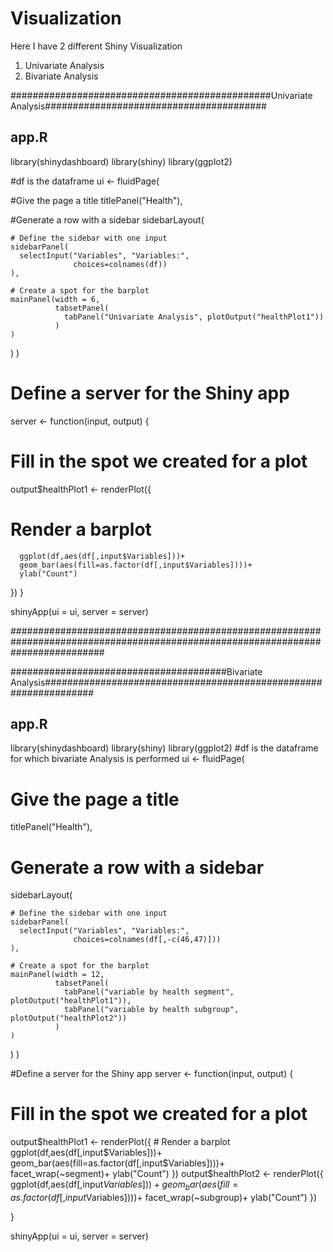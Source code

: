 # Visualization
Here I have 2 different Shiny Visualization
1. Univariate Analysis
2. Bivariate Analysis

###############################################Univariate Analysis########################################
## app.R ##
library(shinydashboard)
library(shiny)
library(ggplot2)

#df is the dataframe
ui <- fluidPage(    
  
  #Give the page a title
  titlePanel("Health"),
  
#Generate a row with a sidebar
  sidebarLayout(      
    
    # Define the sidebar with one input
    sidebarPanel(
      selectInput("Variables", "Variables:",
                  choices=colnames(df))
    ),
    
    # Create a spot for the barplot
    mainPanel(width = 6,
              tabsetPanel(
                tabPanel("Univariate Analysis", plotOutput("healthPlot1"))
              )
    )
    
  )
)

# Define a server for the Shiny app
server <- function(input, output) {
# Fill in the spot we created for a plot
output$healthPlot1 <- renderPlot({
# Render a barplot
      ggplot(df,aes(df[,input$Variables]))+
      geom_bar(aes(fill=as.factor(df[,input$Variables])))+
      ylab("Count")
  })
}


shinyApp(ui = ui, server = server)

#################################################################################################################################

#######################################Bivariate Analysis#################################################################
## app.R ##
library(shinydashboard)
library(shiny)
library(ggplot2)
#df is the dataframe for which bivariate Analysis is performed
ui <- fluidPage(    
  
  # Give the page a title
  titlePanel("Health"),
  
  # Generate a row with a sidebar
  sidebarLayout(      
    
    # Define the sidebar with one input
    sidebarPanel(
      selectInput("Variables", "Variables:",
                  choices=colnames(df[,-c(46,47)]))
    ),
    
    # Create a spot for the barplot
    mainPanel(width = 12,
              tabsetPanel(
                tabPanel("variable by health segment", plotOutput("healthPlot1")),
                tabPanel("variable by health subgroup", plotOutput("healthPlot2"))
              )
    )
    
  )
)




#Define a server for the Shiny app
server <- function(input, output) {
  # Fill in the spot we created for a plot
  output$healthPlot1 <- renderPlot({
    # Render a barplot
    ggplot(df,aes(df[,input$Variables]))+
      geom_bar(aes(fill=as.factor(df[,input$Variables])))+
      facet_wrap(~segment)+
      ylab("Count")
  })
  output$healthPlot2 <- renderPlot({
    ggplot(df,aes(df[,input$Variables]))+
      geom_bar(aes(fill=as.factor(df[,input$Variables])))+
      facet_wrap(~subgroup)+
      ylab("Count")
  })
  
}


shinyApp(ui = ui, server = server)

